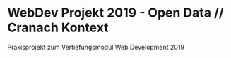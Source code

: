 # WebDev Projekt 2019 - Open Data // Cranach Kontext
Praxisprojekt zum Vertiefungsmodul Web Development 2019